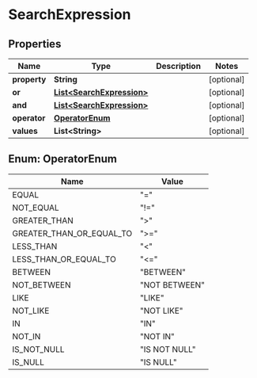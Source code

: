 

# SearchExpression


## Properties

| Name | Type | Description | Notes |
|------------ | ------------- | ------------- | -------------|
|**property** | **String** |  |  [optional] |
|**or** | [**List&lt;SearchExpression&gt;**](SearchExpression.md) |  |  [optional] |
|**and** | [**List&lt;SearchExpression&gt;**](SearchExpression.md) |  |  [optional] |
|**operator** | [**OperatorEnum**](#OperatorEnum) |  |  [optional] |
|**values** | **List&lt;String&gt;** |  |  [optional] |



## Enum: OperatorEnum

| Name | Value |
|---- | -----|
| EQUAL | &quot;&#x3D;&quot; |
| NOT_EQUAL | &quot;!&#x3D;&quot; |
| GREATER_THAN | &quot;&gt;&quot; |
| GREATER_THAN_OR_EQUAL_TO | &quot;&gt;&#x3D;&quot; |
| LESS_THAN | &quot;&lt;&quot; |
| LESS_THAN_OR_EQUAL_TO | &quot;&lt;&#x3D;&quot; |
| BETWEEN | &quot;BETWEEN&quot; |
| NOT_BETWEEN | &quot;NOT BETWEEN&quot; |
| LIKE | &quot;LIKE&quot; |
| NOT_LIKE | &quot;NOT LIKE&quot; |
| IN | &quot;IN&quot; |
| NOT_IN | &quot;NOT IN&quot; |
| IS_NOT_NULL | &quot;IS NOT NULL&quot; |
| IS_NULL | &quot;IS NULL&quot; |



